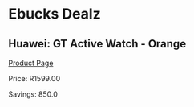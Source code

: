 
# Ebucks Dealz
## Huawei: GT Active Watch - Orange
[Product Page](https://www.ebucks.com/web/shop/productSelected.do?prodId=800709140&catId=1158501552)

Price: R1599.00

Savings: 850.0


	